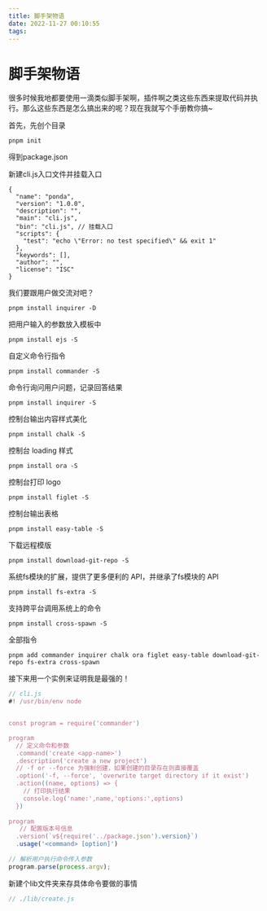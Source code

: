 ```yaml
---
title: 脚手架物语
date: 2022-11-27 00:10:55
tags:
---
```


# 脚手架物语

很多时候我地都要使用一滴类似脚手架啊，插件啊之类这些东西来提取代码并执行。那么这些东西是怎么搞出来的呢？现在我就写个手册教你搞~

首先，先创个目录
```
pnpm init
```
得到package.json

新建cli.js入口文件并挂载入口

```
{
  "name": "ponda",
  "version": "1.0.0",
  "description": "",
  "main": "cli.js",
  "bin": "cli.js", // 挂载入口
  "scripts": {
    "test": "echo \"Error: no test specified\" && exit 1"
  },
  "keywords": [],
  "author": "",
  "license": "ISC"
}

```

我们要跟用户做交流对吧？

```
pnpm install inquirer -D
```

把用户输入的参数放入模板中

```
pnpm install ejs -S
```

自定义命令行指令
```
pnpm install commander -S
```
命令行询问用户问题，记录回答结果
```
pnpm install inquirer -S
```
控制台输出内容样式美化
```
pnpm install chalk -S
```
控制台 loading 样式
```
pnpm install ora -S
```
控制台打印 logo
```
pnpm install figlet -S
```
控制台输出表格
```
pnpm install easy-table -S
```
下载远程模版
```
pnpm install download-git-repo -S
```
系统fs模块的扩展，提供了更多便利的 API，并继承了fs模块的 API
```
pnpm install fs-extra -S
```
支持跨平台调用系统上的命令
```
pnpm install cross-spawn -S
```
全部指令
```
pnpm add commander inquirer chalk ora figlet easy-table download-git-repo fs-extra cross-spawn
```

接下来用一个实例来证明我是最强的！
```js
// cli.js
#! /usr/bin/env node


const program = require('commander')

program
  // 定义命令和参数
  .command('create <app-name>')
  .description('create a new project')
  // -f or --force 为强制创建，如果创建的目录存在则直接覆盖
  .option('-f, --force', 'overwrite target directory if it exist')
  .action((name, options) => {
    // 打印执行结果
    console.log('name:',name,'options:',options)
  })
  
program
   // 配置版本号信息
  .version(`v${require('../package.json').version}`)
  .usage('<command> [option]')
  
// 解析用户执行命令传入参数
program.parse(process.argv);

```
新建个lib文件夹来存具体命令要做的事情

```js
// ./lib/create.js

```